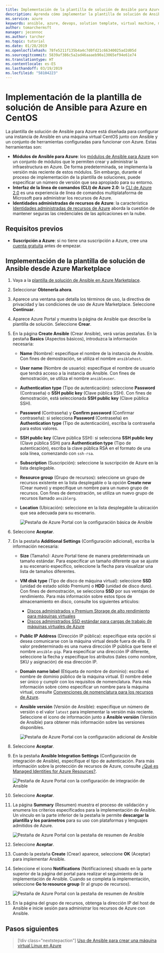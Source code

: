 ```yaml
---
title: Implementación de la plantilla de solución de Ansible para Azure en CentOS
description: Aprenda cómo implementar la plantilla de solución de Ansible en una máquina virtual CentOS hospedada en Azure, junto con herramientas configuradas para funcionar con Azure.
ms.service: azure
keywords: ansible, azure, devops, solution template, virtual machine, managed identities for azure resources, centos, red hat
author: tomarchermsft
manager: jeconnoc
ms.author: tarcher
ms.topic: tutorial
ms.date: 01/28/2019
ms.openlocfilehash: 78fe5211f135b4a4c7d0fd21c66340025ad2d05d
ms.sourcegitcommit: 5839af386c5a2ad46aaaeb90a13065ef94e61e74
ms.translationtype: HT
ms.contentlocale: es-ES
ms.lasthandoff: 03/19/2019
ms.locfileid: "58104223"
---
```

# <a name="deploy-the-ansible-solution-template-for-azure-to-centos"></a>Implementación de la plantilla de solución de Ansible para Azure en CentOS
La plantilla de solución de Ansible para Azure está diseñada para configurar una instancia de Ansible en una máquina virtual CentOS junto con Ansible y un conjunto de herramientas configuradas para funcionar con Azure. Estas herramientas son:

- **Módulos de Ansible para Azure**: los [módulos de Ansible para Azure](./ansible-matrix.md) son un conjunto de módulos que le permiten crear y administrar la infraestructura en Azure. De forma predeterminada, se implementa la versión más reciente de estos módulos. Sin embargo, durante el proceso de implementación de la plantilla de soluciones, puede especificar un número de versión que sea apropiado para su entorno.
- **Interfaz de la línea de comandos (CLI) de Azure 2.0**: la [CLI de Azure 2.0](/cli/azure/?view=azure-cli-latest) es una experiencia de línea de comandos multiplataforma de Microsoft para administrar los recursos de Azure. 
- **Identidades administradas de recursos de Azure**: la característica [Identidades administradas de recursos de Azure](/azure/active-directory/managed-identities-azure-resources/overview) aborda la cuestión de mantener seguras las credenciales de las aplicaciones en la nube.

## <a name="prerequisites"></a>Requisitos previos
- **Suscripción a Azure**: si no tiene una suscripción a Azure, cree una [cuenta gratuita](https://azure.microsoft.com/free/?ref=microsoft.com&utm_source=microsoft.com&utm_medium=docs&utm_campaign=visualstudio) antes de empezar.

## <a name="deploy-the-ansible-solution-template-from-the-azure-marketplace"></a>Implementación de la plantilla de solución de Ansible desde Azure Marketplace

1. Vaya a la [plantilla de solución de Ansible en Azure Marketplace](https://azuremarketplace.microsoft.com/en-%20%20us/marketplace/apps/azure-oss.ansible?tab=Overview).

1. Seleccionar **Obtenerla ahora**.

1. Aparece una ventana que detalla los términos de uso, la directiva de privacidad y las condiciones de uso de Azure Marketplace. Seleccione **Continuar**.

1. Aparece Azure Portal y muestra la página de Ansible que describe la plantilla de solución. Seleccione **Crear**.

1. En la página **Create Ansible** (Crear Ansible), verá varias pestañas. En la pestaña **Basics** (Aspectos básicos), introduzca la información necesaria:

   - **Name** (Nombre): especifique el nombre de la instancia de Ansible. Con fines de demostración, se utiliza el nombre `ansiblehost`.
   - **User name** (Nombre de usuario): especifique el nombre de usuario que tendrá acceso a la instancia de Ansible. Con fines de demostración, se utiliza el nombre `ansibleuser`.
   - **Authentication type** (Tipo de autenticación): seleccione **Password** (Contraseña) o **SSH public key** (Clave pública SSH). Con fines de demostración, está seleccionada **SSH public key** (Clave pública SSH).
   - **Password** (Contraseña) y **Confirm password** (Confirmar contraseña): si selecciona **Password** (Contraseña) en **Authentication type** (Tipo de autenticación), escriba la contraseña para estos valores.
   - **SSH public key** (Clave pública SSH): si selecciona **SSH public key** (Clave pública SSH) para **Authentication type** (Tipo de autenticación), escriba la clave pública RSA en el formato de una sola línea, comenzando con `ssh-rsa`.
   - **Subscription** (Suscripción): seleccione la suscripción de Azure en la lista desplegable.
   - **Resource group** (Grupo de recursos): seleccione un grupo de recursos existente en la lista desplegable o la opción **Create new** (Crear nuevo) y especifique un nombre para un nuevo grupo de recursos. Con fines de demostración, se utiliza un nuevo grupo de recursos llamado `ansiblerg`.
   - **Location** (Ubicación): seleccione en la lista desplegable la ubicación que sea adecuada para su escenario.

     ![Pestaña de Azure Portal con la configuración básica de Ansible](./media/ansible-deploy-solution-template/portal-ansible-setup-tab-1.png)

1. Seleccione **Aceptar**.

1. En la pestaña **Additional Settings** (Configuración adicional), escriba la información necesaria:

   - **Size** (Tamaño): Azure Portal tiene de manera predeterminada un tamaño estándar. Para especificar un tamaño diferente que se ajuste a su escenario específico, seleccione la flecha para visualizar una lista de tamaños diferentes.
   - **VM disk type** (Tipo de disco de máquina virtual): seleccione **SSD** (unidad de estado sólido Premium) o **HDD** (unidad de disco duro). Con fines de demostración, se selecciona **SSD** por sus ventajas de rendimiento. Para más información sobre estos tipos de almacenamiento en disco, consulte los siguientes artículos:
       - [Discos administrados y Premium Storage de alto rendimiento para máquinas virtuales](/azure/virtual-machines/windows/premium-storage)
       - [Discos administrados SSD estándar para cargas de trabajo de máquinas virtuales de Azure](/azure/virtual-machines/windows/disks-standard-ssd)
   - **Public IP Address** (Dirección IP pública): especifique esta opción si desea comunicarse con la máquina virtual desde fuera de ella. El valor predeterminado es una nueva dirección IP pública que tiene el nombre `ansible-pip`. Para especificar una dirección IP diferente, seleccione la flecha y especifique los atributos (tales como nombre, SKU y asignación) de esa dirección IP. 
   - **Domain name label** (Etiqueta de nombre de dominio): escriba el nombre de dominio público de la máquina virtual. El nombre debe ser único y cumplir con los requisitos de nomenclatura. Para más información sobre cómo especificar un nombre para la máquina virtual, consulte [Convenciones de nomenclatura para los recursos de Azure](/azure/architecture/best-practices/naming-conventions).
   - **Ansible versión** (Versión de Ansible): especifique un número de versión o el valor `latest` para implementar la versión más reciente. Seleccione el icono de información junto a **Ansible versión** (Versión de Ansible) para obtener más información sobre las versiones disponibles.

     ![Pestaña de Azure Portal con la configuración adicional de Ansible](./media/ansible-deploy-solution-template/portal-ansible-setup-tab-2.png)

1. Seleccione **Aceptar**.

1. En la pestaña **Ansible Integration Settings** (Configuración de integración de Ansible), especifique el tipo de autenticación. Para más información sobre la protección de recursos de Azure, consulte [¿Qué es Managed Identities for Azure Resources?](/azure/active-directory/managed-identities-azure-resources/overview).

    ![Pestaña de Azure Portal con la configuración de integración de Ansible](./media/ansible-deploy-solution-template/portal-ansible-setup-tab-3.png)

1. Seleccione **Aceptar**.

1. La página **Summary** (Resumen) muestra el proceso de validación y enumera los criterios especificados para la implementación de Ansible. Un vínculo en la parte inferior de la pestaña le permite **descargar la plantilla y los parámetros** para su uso con plataformas y lenguajes admitidos de Azure. 

     ![Pestaña de Azure Portal con la pestaña de resumen de Ansible](./media/ansible-deploy-solution-template/portal-ansible-setup-tab-4.png)

1. Seleccione **Aceptar**.

1. Cuando la pestaña **Create** (Crear) aparece, seleccione **OK** (Aceptar) para implementar Ansible.

1. Seleccione el icono **Notifications** (Notificaciones) situado en la parte superior de la página del portal para realizar el seguimiento de la implementación de Ansible. Cuando se completa la implementación, seleccione **Go to resource group** (Ir al grupo de recursos). 

     ![Pestaña de Azure Portal con la pestaña de resumen de Ansible](./media/ansible-deploy-solution-template/portal-ansible-setup-complete.png)

1. En la página del grupo de recursos, obtenga la dirección IP del host de Ansible e inicie sesión para administrar los recursos de Azure con Ansible.

## <a name="next-steps"></a>Pasos siguientes
> [!div class="nextstepaction"] 
> [Uso de Ansible para crear una máquina virtual Linux en Azure](/azure/virtual-machines/linux/ansible-create-vm)
